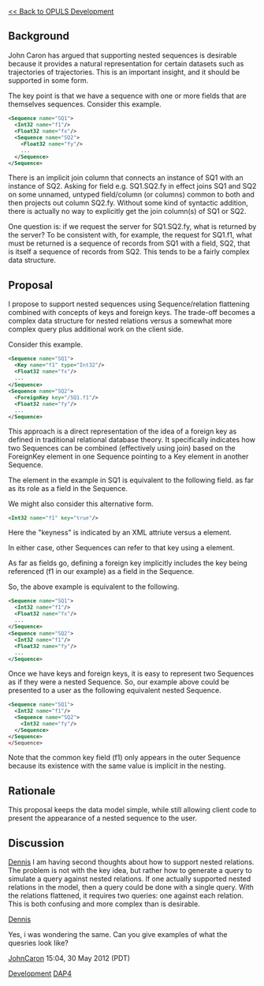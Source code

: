 [\<\< Back to OPULS Development](OPULS_Development "wikilink")

## Background

John Caron has argued that supporting nested sequences is desirable
because it provides a natural representation for certain datasets such
as trajectories of trajectories. This is an important insight, and it
should be supported in some form.

The key point is that we have a sequence with one or more fields that
are themselves sequences. Consider this example. <font size="2">

``` xml
<Sequence name="SQ1">
  <Int32 name="f1"/>
  <Float32 name="fx"/>
  <Sequence name="SQ2">
    <Float32 name="fy"/>
    ...
  </Sequence>
</Sequence>
```

</font>

There is an implicit join column that connects an instance of SQ1 with
an instance of SQ2. Asking for field e.g. SQ1.SQ2.fy in effect joins SQ1
and SQ2 on some unnamed, untyped field/column (or columns) common to
both and then projects out column SQ2.fy. Without some kind of syntactic
addition, there is actually no way to explicitly get the join column(s)
of SQ1 or SQ2.

One question is: if we request the server for SQ1.SQ2.fy, what is
returned by the server? To be consistent with, for example, the request
for SQ1.f1, what must be returned is a sequence of records from SQ1 with
a field, SQ2, that is itself a sequence of records from SQ2. This tends
to be a fairly complex data structure.

## Proposal

I propose to support nested sequences using Sequence/relation flattening
combined with concepts of keys and foreign keys. The trade-off becomes a
complex data structure for nested relations versus a somewhat more
complex query plus additional work on the client side.

Consider this example. <font size="2">

``` xml
<Sequence name="SQ1">
  <Key name="f1" type="Int32"/>
  <Float32 name="fx"/>
  ...
</Sequence>
<Sequence name="SQ2">
  <ForeignKey key="/SQ1.f1"/>
  <Float32 name="fy"/>
  ...
</Sequence>
```

</font> This approach is a direct representation of the idea of a
foreign key as defined in traditional relational database theory. It
specifically indicates how two Sequences can be combined (effectively
using join) based on the ForeignKey element in one Sequence pointing to
a Key element in another Sequence.

The <Key> element in the example in SQ1 is equivalent to the following
field. <Int32 name="f1"/> as far as its role as a field in the Sequence.

We might also consider this alternative form. <font size="2">

``` xml
<Int32 name="f1" key="true"/>
```

</font> Here the "keyness" is indicated by an XML attriute versus a
<Key> element.

In either case, other Sequences can refer to that key using a
<ForeignKey> element.

As far as fields go, defining a foreign key implicitly includes the key
being referenced (f1 in our example) as a field in the Sequence.

So, the above example is equivalent to the following. <font size="2">

``` xml
<Sequence name="SQ1">
  <Int32 name="f1"/>
  <Float32 name="fx"/>
  ...
</Sequence>
<Sequence name="SQ2">
  <Int32 name="f1"/>
  <Float32 name="fy"/>
  ...
</Sequence>
```

</font>

Once we have keys and foreign keys, it is easy to represent two
Sequences as if they were a nested Sequence. So, our example above could
be presented to a user as the following equivalent nested Sequence.
<font size="2">

``` xml
<Sequence name="SQ1">
  <Int32 name="f1"/>
  <Sequence name="SQ2">
    <Int32 name="fy"/>
  </Sequence>
</Sequence>
</Sequence>
```

</font> Note that the common key field (f1) only appears in the outer
Sequence because its existence with the same value is implicit in the
nesting.

## Rationale

This proposal keeps the data model simple, while still allowing client
code to present the appearance of a nested sequence to the user.

## Discussion

[Dennis](User:dmh "wikilink") I am having second thoughts about how to
support nested relations. The problem is not with the key idea, but
rather how to generate a query to simulate a query against nested
relations. If one actually supported nested relations in the model, then
a query could be done with a single query. With the relations flattened,
it requires two queries: one against each relation. This is both
confusing and more complex than is desirable.

[Dennis](User:dmh "wikilink")

Yes, i was wondering the same. Can you give examples of what the
quesries look like?

[JohnCaron](User:JohnCaron "wikilink") 15:04, 30 May 2012 (PDT)

[Development](Category:Development "wikilink")
[DAP4](Category:DAP4 "wikilink")